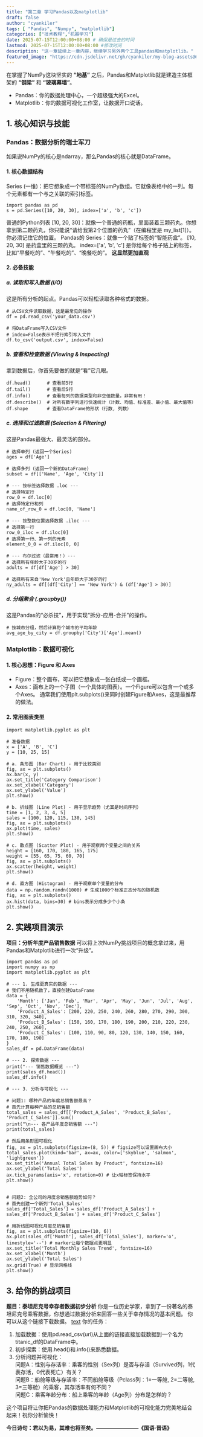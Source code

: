```yaml
---
title: "第二章 学习Pandas以及matplotlib"
draft: false
author: "cyankiler"
tags: [ "Pandas", "Numpy", "matplotlib"]
categories: ["技术教程","机器学习"]
date: 2025-07-15T12:00:00+08:00 # 确保是过去的时间
lastmod: 2025-07-15T12:00:00+08:00 #修改时间
description: "这一章延续上一章内容，继续学习另外两个工具pandas和matplotlib。"
featured_image: "https://cdn.jsdelivr.net/gh/cyankiler/my-blog-assets@main/images/pandas.png"
---
```


在掌握了NumPy这块坚实的 **“地基”** 之后，Pandas和Matplotlib就是建造主体框架的 **“钢梁”** 和 **“玻璃幕墙”**。

- Pandas：你的数据处理中心，一个超级强大的Excel。
- Matplotlib：你的数据可视化工作室，让数据开口说话。

## 1. 核心知识与技能

### Pandas：数据分析的瑞士军刀
如果说NumPy的核心是ndarray，那么Pandas的核心就是DataFrame。

#### 1. 核心数据结构
Series (一维)：把它想象成一个带标签的NumPy数组。它就像表格中的一列。每个元素都有一个与之关联的索引标签。
```
import pandas as pd
s = pd.Series([10, 20, 30], index=['a', 'b', 'c'])
```
普通的Python列表 [10, 20, 30]：就像一个普通的药瓶，里面装着三颗药丸。你想拿到第二颗药丸，你只能说“请给我第2个位置的药丸”（在编程里是 my_list[1]）。你必须记住它的位置。
Pandas的 Series：就像一个贴了标签的“智能药盒”。
[10, 20, 30] 是药盒里的三颗药丸。
index=['a', 'b', 'c'] 是你给每个格子贴上的标签，比如“早餐吃的”、“午餐吃的”、“晚餐吃的”。
**这显然更加直观**

#### 2. 必备技能
##### a. 读取和写入数据 (I/O)
这是所有分析的起点。Pandas可以轻松读取各种格式的数据。
```
# 从CSV文件读取数据，这是最常见的操作
df = pd.read_csv('your_data.csv')

# 将DataFrame写入CSV文件
# index=False表示不把行索引写入文件
df.to_csv('output.csv', index=False)

```
##### b. 查看和检查数据 (Viewing & Inspecting)
拿到数据后，你首先要做的就是“看”它几眼。
```
df.head()      # 查看前5行
df.tail()      # 查看后5行
df.info()      # 查看每列的数据类型和非空值数量，非常有用！
df.describe()  # 对所有数字列进行快速统计（计数、均值、标准差、最小值、最大值等）
df.shape       # 查看DataFrame的形状（行数, 列数）

```
##### c. 选择和过滤数据 (Selection & Filtering)
这是Pandas最强大、最灵活的部分。
```
# 选择单列 (返回一个Series)
ages = df['Age']

# 选择多列 (返回一个新的DataFrame)
subset = df[['Name', 'Age', 'City']]

# --- 按标签选择数据 .loc ---
# 选择特定行
row_0 = df.loc[0]
# 选择特定行和列
name_of_row_0 = df.loc[0, 'Name']

# --- 按整数位置选择数据 .iloc ---
# 选择第一行
row_0_iloc = df.iloc[0]
# 选择第一行、第一列的元素
element_0_0 = df.iloc[0​, 0]

# --- 布尔过滤（最常用！）---
# 选择所有年龄大于30岁的行
adults = df[df['Age'] > 30]

# 选择所有来自'New York'且年龄大于30岁的行
ny_adults = df[(df['City'] == 'New York') & (df['Age'] > 30)]

```
##### d. 分组聚合 (.groupby())
这是Pandas的“必杀技”，用于实现“拆分-应用-合并”的操作。
```
# 按城市分组，然后计算每个城市的平均年龄
avg_age_by_city = df.groupby('City')['Age'].mean()
```

### Matplotlib：数据可视化
#### 1. 核心思想：Figure 和 Axes
- Figure：整个画布，可以把它想象成一张白纸或一个画框。
- Axes：画布上的一个子图（一个具体的图表）。一个Figure可以包含一个或多个Axes。
通常我们使用plt.subplots()来同时创建Figure和Axes，这是最推荐的做法。

#### 2. 常用图表类型
```
import matplotlib.pyplot as plt

# 准备数据
x = ['A', 'B', 'C']
y = [10, 25, 15]

# a. 条形图 (Bar Chart) - 用于比较类别
fig, ax = plt.subplots()
ax.bar(x, y)
ax.set_title('Category Comparison')
ax.set_xlabel('Category')
ax.set_ylabel('Value')
plt.show()

# b. 折线图 (Line Plot) - 用于显示趋势（尤其是时间序列）
time = [1, 2, 3, 4, 5]
sales = [100, 120, 115, 130, 145]
fig, ax = plt.subplots()
ax.plot(time, sales)
plt.show()​

# c. 散点图 (Scatter Plot) - 用于观察两个变量之间的关系
height = [160, 170, 180, 165, 175]
weight = [55, 65, 75, 60, 70]
fig, ax = plt.subplots()
ax.scatter(height, weight)
plt.show()

# d. 直方图 (Histogram) - 用于观察单个变量的分布
data = np.random.randn(1000) # 生成1000个标准正态分布的随机数
fig, ax = plt.subplots()
ax.hist(data, bins=30) # bins表示分成多少个小条
plt.show()
```

## 2. 实践项目演示
**项目：分析年度产品销售数据**
可以将上次NumPy挑战项目的概念拿过来，用Pandas和Matplotlib进行一次“升级”。
```
import pandas as pd
import numpy as np
import matplotlib.pyplot as plt

# --- 1. 生成更真实的数据 ---
# 我们不用随机数了，直接创建DataFrame
data = {
    'Month': ['Jan', 'Feb', 'Mar', 'Apr', 'May', 'Jun', 'Jul', 'Aug', 'Sep', 'Oct', 'Nov', 'Dec'],
    'Product_A_Sales': [200, 220, 250, 240, 260, 280, 270, 290, 300, 310, 320, 340],
    'Product_B_Sales': [150, 160, 170, 180, 190, 200, 210, 220, 230, 240, 250, 260],
    'Product_C_Sales': [100, 110, 90, 80, 120, 130, 140, 150, 160, 170, 180, 190]
}
sales_df =​ pd.DataFrame(data)

# --- 2. 探索数据 ---
print("--- 销售数据概览 ---")
print(sales_df.head())
sales_df.info()

# --- 3. 分析与可视化 ---

# 问题1: 哪种产品的年度总销售额最高？
# 首先计算每种产品的总销售额
total_sales = sales_df[['Product_A_Sales', 'Product_B_Sales', 'Product_C_Sales']].sum()
print("\n--- 各产品年度总销售额 ---")
print(total_sales)

# 然后用条形图可视化
fig, ax = plt.subplots(figsize=(8, 5)) # figsize可以设置画布大小
total_sales.plot(kind='bar', ax=ax, color=['skyblue', 'salmon', 'lightgreen'])
ax.set_title('Annual Total Sales by Product', fontsize=16)
ax.set_ylabel('Total Sales')
ax.tick_params(axis='x', rotation=0) # 让x轴标签保持水平
plt.show()


# 问题2: 全公司的月度总销售额趋势如何？
# 首先创建一个新列'Total_Sales'
sales_df['Total_Sales'] = sales_df['Product_A_Sales'] + sales_df['Product_B_Sales'] + sales_df['Product_C_Sales']

# 用折线图可视化月度总销售额
fig, ax = plt.subplots(figsize=(10, 6))
ax.plot(sales_df['Month'], sales_df['Total_Sales'], marker='o', linestyle='--') # marker让每个数据点更明显
ax.set_title('Total Monthly Sales Trend', fontsize=16)
ax.set_xlabel('Month')
ax.set_ylabel('Total Sales')
ax.grid(True) # 显示网格线
plt.show()

```

## 3. 给你的挑战项目
**题目：泰坦尼克号幸存者数据初步分析**
你是一位历史学家，拿到了一份著名的泰坦尼克号乘客数据，你想通过数据分析来回答一些关于幸存情况的基本问题。
你可以从这个链接下载数据。
[text](https://github.com/datasciencedojo/datasets/blob/master/titanic.csv)
你的任务：
1. 加载数据：使用pd.read_csv(url)从上面的链接直接加载数据到一个名为titanic_df的DataFrame中。
2. 初步探索：使用.head()和.info()来熟悉数据。
3. 分析问题并可视化：  
问题A：性别与存活率：乘客的性别（Sex列）是否与存活（Survived列，1代表存活，0代表死亡）有关？  
问题B：船舱等级与存活率：不同船舱等级（Pclass列：1=一等舱, 2=二等舱, 3=三等舱）的乘客，其存活率有何不同？  
问题C：乘客年龄分布：船上乘客的年龄（Age列）分布是怎样的？  

这个项目将让你把Pandas的数据处理能力和Matplotlib的可视化能力完美地结合起来！祝你分析愉快！

**今日诗句：君以为易，其难也将至矣。————————《国语·晋语》**